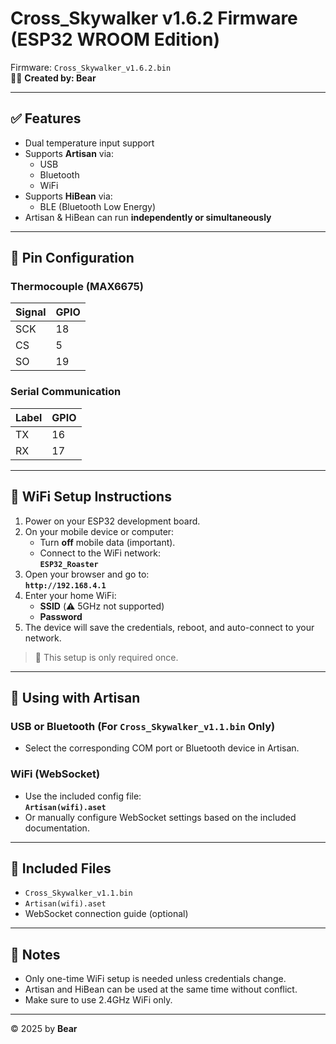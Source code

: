 # Cross_Skywalker v1.6.2 Firmware (ESP32 WROOM Edition)

Firmware: `Cross_Skywalker_v1.6.2.bin`  
👨‍💻 **Created by: Bear**

---

## ✅ Features

- Dual temperature input support
- Supports **Artisan** via:
  - USB
  - Bluetooth
  - WiFi
- Supports **HiBean** via:
  - BLE (Bluetooth Low Energy)
- Artisan & HiBean can run **independently or simultaneously**

---

## 📌 Pin Configuration

### Thermocouple (MAX6675)

| Signal | GPIO |
|--------|------|
| SCK    | 18   |
| CS     | 5    |
| SO     | 19   |

### Serial Communication

| Label | GPIO |
|-------|------|
| TX    | 16   |
| RX    | 17   |

---

## 📶 WiFi Setup Instructions

1. Power on your ESP32 development board.
2. On your mobile device or computer:
   - Turn **off** mobile data (important).
   - Connect to the WiFi network:  
     **`ESP32_Roaster`**
3. Open your browser and go to:  
   **`http://192.168.4.1`**
4. Enter your home WiFi:
   - **SSID** (⚠️ 5GHz not supported)
   - **Password**
5. The device will save the credentials, reboot, and auto-connect to your network.

> 🔁 This setup is only required once.

---

## 🔧 Using with Artisan

### USB or Bluetooth (For `Cross_Skywalker_v1.1.bin` Only)

- Select the corresponding COM port or Bluetooth device in Artisan.

### WiFi (WebSocket)

- Use the included config file:  
  **`Artisan(wifi).aset`**
- Or manually configure WebSocket settings based on the included documentation.

---

## 📁 Included Files

- `Cross_Skywalker_v1.1.bin`
- `Artisan(wifi).aset`
- WebSocket connection guide (optional)

---

## 🧠 Notes

- Only one-time WiFi setup is needed unless credentials change.
- Artisan and HiBean can be used at the same time without conflict.
- Make sure to use 2.4GHz WiFi only.

---

© 2025 by **Bear**
